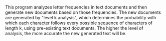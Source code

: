 This program analyzes letter frequencies in text documents and then generate new documents based on those frequencies. The new documents are generated by "level k analysis", which determines the probability with which each character follows every possible sequence of characters of length k, using pre-existing text documents. The higher the level of analysis, the more accurate the new generated text will be. 
